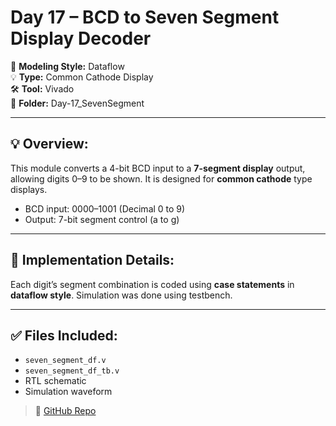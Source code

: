 # Day 17 – BCD to Seven Segment Display Decoder

🔢 **Modeling Style:** Dataflow  
💡 **Type:** Common Cathode Display  
🛠️ **Tool:** Vivado  
📁 **Folder:** Day-17_SevenSegment

---

## 💡 Overview:

This module converts a 4-bit BCD input to a **7-segment display** output, allowing digits 0–9 to be shown. It is designed for **common cathode** type displays.

- BCD input: 0000–1001 (Decimal 0 to 9)
- Output: 7-bit segment control (a to g)

---

## 🔧 Implementation Details:

Each digit’s segment combination is coded using **case statements** in **dataflow style**. Simulation was done using testbench.

---

## ✅ Files Included:

- `seven_segment_df.v`
- `seven_segment_df_tb.v`
- RTL schematic
- Simulation waveform
> 🔗 [GitHub Repo](https://github.com/dedeep-vlsi-fe-engg/verilog-50day-challenge.git)